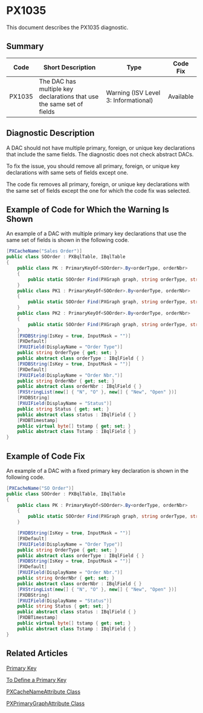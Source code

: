 # PX1035
This document describes the PX1035 diagnostic.

## Summary

| Code   | Short Description                                 | Type  | Code Fix    | 
| ------ | ------------------------------------------------- | ----- | ----------- | 
| PX1035 | The DAC has multiple key declarations that use the same set of fields | Warning (ISV Level 3: Informational) | Available | 

## Diagnostic Description
A DAC should not have multiple primary, foreign, or unique key declarations that include the same fields. 
The diagnostic does not check abstract DACs.

To fix the issue, you should remove all primary, foreign, or unique key declarations with same sets of fields except one.

The code fix removes all primary, foreign, or unique key declarations with the same set of fields except the one for which the code fix was selected.

## Example of Code for Which the Warning Is Shown

An example of a DAC with multiple primary key declarations that use the same set of fields is shown in the following code.
```C#
[PXCacheName("Sales Order")]
public class SOOrder : PXBqlTable, IBqlTable
{
	public class PK : PrimaryKeyOf<SOOrder>.By<orderType, orderNbr>
	{
		public static SOOrder Find(PXGraph graph, string orderType, string orderNbr) => FindBy(graph, orderType, orderNbr);
	}
	public class PK1 : PrimaryKeyOf<SOOrder>.By<orderType, orderNbr>
	{
		public static SOOrder Find(PXGraph graph, string orderType, string orderNbr) => FindBy(graph, orderType, orderNbr);
	}
	public class PK2 : PrimaryKeyOf<SOOrder>.By<orderType, orderNbr>
	{
		public static SOOrder Find(PXGraph graph, string orderType, string orderNbr) => FindBy(graph, orderType, orderNbr);
	}
	[PXDBString(IsKey = true, InputMask = "")]
	[PXDefault]
	[PXUIField(DisplayName = "Order Type")]
	public string OrderType { get; set; }
	public abstract class orderType : IBqlField { }
	[PXDBString(IsKey = true, InputMask = "")]
	[PXDefault]
	[PXUIField(DisplayName = "Order Nbr.")]
	public string OrderNbr { get; set; }
	public abstract class orderNbr : IBqlField { }
	[PXStringList(new[] { "N", "O" }, new[] { "New", "Open" })]
	[PXDBString]
	[PXUIField(DisplayName = "Status")]
	public string Status { get; set; }
	public abstract class status : IBqlField { }
	[PXDBTimestamp]
	public virtual byte[] tstamp { get; set; }
	public abstract class Tstamp : IBqlField { }
}
```

## Example of Code Fix

An example of a DAC with a fixed primary key declaration is shown in the following code.
```C#
[PXCacheName("SO Order")]
public class SOOrder : PXBqlTable, IBqlTable
{
	public class PK : PrimaryKeyOf<SOOrder>.By<orderType, orderNbr>
	{
		public static SOOrder Find(PXGraph graph, string orderType, string orderNbr) => FindBy(graph, orderType, orderNbr);
	}

	[PXDBString(IsKey = true, InputMask = "")]
	[PXDefault]
	[PXUIField(DisplayName = "Order Type")]
	public string OrderType { get; set; }
	public abstract class orderType : IBqlField { }
	[PXDBString(IsKey = true, InputMask = "")]
	[PXDefault]
	[PXUIField(DisplayName = "Order Nbr.")]
	public string OrderNbr { get; set; }
	public abstract class orderNbr : IBqlField { }
	[PXStringList(new[] { "N", "O" }, new[] { "New", "Open" })]
	[PXDBString]
	[PXUIField(DisplayName = "Status")]
	public string Status { get; set; }
	public abstract class status : IBqlField { }
	[PXDBTimestamp]
	public virtual byte[] tstamp { get; set; }
	public abstract class Tstamp : IBqlField { }
}
```

## Related Articles

[Primary Key](https://help.acumatica.com/Help?ScreenId=ShowWiki&pageid=9e533998-5a08-452d-9490-a02db1cf4c19)

[To Define a Primary Key](https://help.acumatica.com/Help?ScreenId=ShowWiki&pageid=34e875c7-a5c3-496e-9e2b-f7f6f9f20a40)

[PXCacheNameAttribute Class](https://help.acumatica.com/Help?ScreenId=ShowWiki&pageid=6e89e21c-b8f4-a16b-d741-2d6e483e9f65)

[PXPrimaryGraphAttribute Class](https://help.acumatica.com/Help?ScreenId=ShowWiki&pageid=1dceb511-4e98-3700-7d7f-231688a7ac74)  
